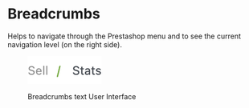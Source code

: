 # Breadcrumbs

Helps to navigate through the Prestashop menu and to see the current navigation level (on the right side).

<figure><img src="../../../.gitbook/assets/image (3) (1) (2).png" alt=""><figcaption><p>Breadcrumbs text User Interface</p></figcaption></figure>
